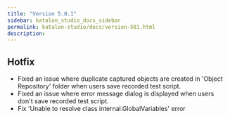 ```yaml
---
title: "Version 5.0.1" 
sidebar: katalon_studio_docs_sidebar
permalink: katalon-studio/docs/version-501.html 
description: 
---
```

Hotfix
------

*   Fixed an issue where duplicate captured objects are created in 'Object Repository' folder when users save recorded test script.
*   Fixed an issue where error message dialog is displayed when users don't save recorded test script.
*   Fix 'Unable to resolve class internal.GlobalVariables' error